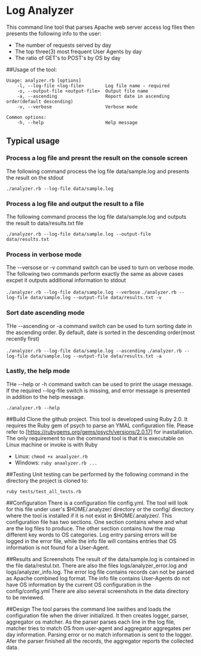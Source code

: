 # Log Analyzer

This command line tool that parses Apache web server access log files then presents the following info to the user:

* The number of requests served by day
* The top three(3) most frequent User Agents by day
* The ratio of GET's to POST's by OS by day

##Usage of the tool:

```
Usage: analyzer.rb [options]
    -l, --log-file <log-file>        Log file name - required
    -o, --output-file <output-file>  Output file name
    -a, --ascending                  Report date in ascending order(default descending)
    -v, --verbose                    Verbose mode

Common options:
    -h, --help                       Help message
```
## Typical usage

### Process a log file and presnt the result on the console screen
The following command process the log file data/sample.log and presents the result on the stdout

`./analyzer.rb --log-file data/sample.log`

### Process a log file and output the result to a file
The following command process the log file data/sample.log and outputs the result to data/results.txt file

`./analyzer.rb --log-file data/sample.log --output-file data/results.txt`

### Process in verbose mode
The --versose or -v command switch can be used to turn on verbose mode. The following two commands perform exactly the same as above cases excpet it outputs additional information to stdout

`./analyzer.rb --log-file data/sample.log --verbose`
`./analyzer.rb --log-file data/sample.log --output-file data/results.txt -v`

### Sort date ascending mode
THe --ascending or -a command switch can be used to turn sorting date in the ascending order. By default, date is sorted in the descending order(most recently first)

`./analyzer.rb --log-file data/sample.log --ascending`
`./analyzer.rb --log-file data/sample.log --output-file data/results.txt -a`

### Lastly, the help mode
THe --help or -h command switch can be used to print the usage message. If the required --log-file switch is missing, and error message is presented in addition to the help message.

`./analyzer.rb --help`

##Build
Clone the github project. This tool is developed using Ruby 2.0. It requires the Ruby gem of psych to parse an YMAL configuration file. Please refer to [https://rubygems.org/gems/psych/versions/2.0.17] for inastallation.
The only requirement to run the command tool is that it is executable on Linux machine or invoke is with Ruby
* Linux: `chmod +x anaalyzer.rb`
* Windows: `ruby anaalyzer.rb ...`

##Testing
Unit testing can be performed by the following command in the directory the project is cloned to:

`ruby tests/test_all_tests.rb`

##Configuration
There is a configuration file config.yml. The tool will look for this file under user's $HOME/.analyzer/ directory or the config/ directory where the tool is installed if it is not exist in $HOME/.analyzer/. This configuration file has two sections. One section contains where and what are the log files to produce. The other section contains how the map different key words to OS categories. Log entry parsing errors will be logged in the error file, while the info file will contains entries that OS information is not found for a User-Agent.

##Results and Screenshots
The result of the data/sample.log is contained in the file data/restul.txt. There are also the files logs/analyzer_error.log and logs/analyzer_info.log. The error log file contains records can not be parsed as Apache combined log format. The info file contains User-Agents do not have OS information by the current OS configuration in the config/config.yml
There are also several screenshots in the data directory to be reviewed.

##Design
The tool parses the command line swithes and loads the configuration file when the driver initialized. It then creates logger, parser, aggregator
os matcher. As the parser parses each line in the log file, matcher tries to match OS from user-agent and aggregator aggregates per day information. Parsing error or no match information is sent to the logger. Afer the parser finished all the records, the aggregator reports the collected data.

